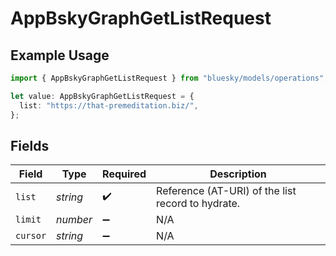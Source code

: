 # AppBskyGraphGetListRequest

## Example Usage

```typescript
import { AppBskyGraphGetListRequest } from "bluesky/models/operations";

let value: AppBskyGraphGetListRequest = {
  list: "https://that-premeditation.biz/",
};
```

## Fields

| Field                                             | Type                                              | Required                                          | Description                                       |
| ------------------------------------------------- | ------------------------------------------------- | ------------------------------------------------- | ------------------------------------------------- |
| `list`                                            | *string*                                          | :heavy_check_mark:                                | Reference (AT-URI) of the list record to hydrate. |
| `limit`                                           | *number*                                          | :heavy_minus_sign:                                | N/A                                               |
| `cursor`                                          | *string*                                          | :heavy_minus_sign:                                | N/A                                               |